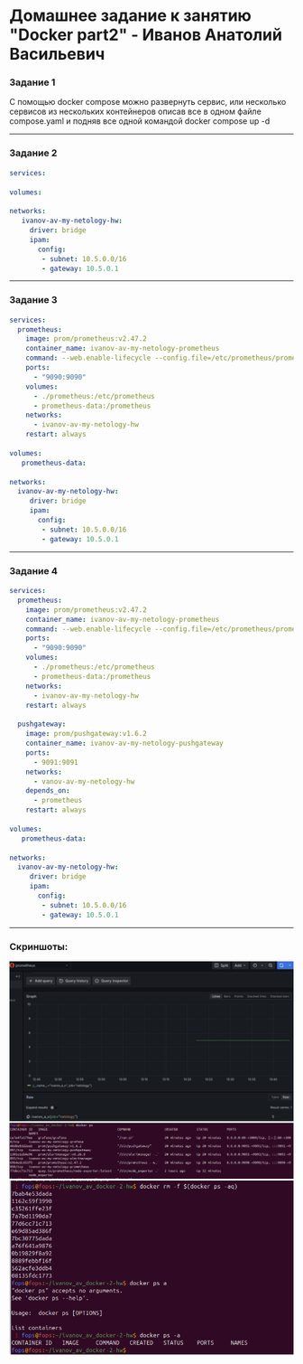 # Домашнее задание к занятию "Docker part2" - Иванов Анатолий Васильевич


### Задание 1

С помощью docker compose можно развернуть сервис, или несколько сервисов из нескольких контейнеров описав все в одном файле compose.yaml и подняв все одной командой docker compose up -d 

---

### Задание 2

```yaml
services:

volumes:

networks:
   ivanov-av-my-netology-hw:
     driver: bridge
     ipam:
       config:
        - subnet: 10.5.0.0/16
        - gateway: 10.5.0.1
```

---

### Задание 3

```yaml
services:
  prometheus:
    image: prom/prometheus:v2.47.2
    container_name: ivanov-av-my-netology-prometheus
    command: --web.enable-lifecycle --config.file=/etc/prometheus/prometheus.yml
    ports:
      - "9090:9090"
    volumes:
      - ./prometheus:/etc/prometheus
      - prometheus-data:/prometheus
    networks:
      - ivanov-av-my-netology-hw
    restart: always

volumes:
   prometheus-data:

networks:
  ivanov-av-my-netology-hw:
     driver: bridge
     ipam:
       config:
        - subnet: 10.5.0.0/16
        - gateway: 10.5.0.1
```

---

### Задание 4

```yaml
services:
  prometheus:
    image: prom/prometheus:v2.47.2
    container_name: ivanov-av-my-netology-prometheus
    command: --web.enable-lifecycle --config.file=/etc/prometheus/prometheus.yml
    ports:
      - "9090:9090"
    volumes:
      - ./prometheus:/etc/prometheus
      - prometheus-data:/prometheus
    networks:
      - ivanov-av-my-netology-hw
    restart: always

  pushgateway:
    image: prom/pushgateway:v1.6.2
    container_name: ivanov-av-my-netology-pushgateway
    ports:
      - 9091:9091
    networks:
      - vanov-av-my-netology-hw
    depends_on:
      - prometheus
    restart: always

volumes:
   prometheus-data:

networks:
  ivanov-av-my-netology-hw:
     driver: bridge
     ipam:
       config:
        - subnet: 10.5.0.0/16
        - gateway: 10.5.0.1
```

---

### Скриншоты:

![Grafana](https://github.com/drumlast/ivanov_av_docker-2-hw/blob/main/img/grafana.png)
![docker ps](https://github.com/drumlast/ivanov_av_docker-2-hw/blob/main/img/docker%20ps.png)
![docker rm](https://github.com/drumlast/ivanov_av_docker-2-hw/blob/main/img/docker%20rm-all-containers.png)
